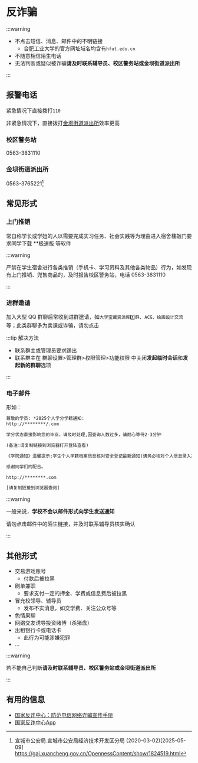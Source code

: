 # 反诈骗

:::warning

- 不点击短信、消息、邮件中的不明链接
  - 合肥工业大学的官方网址域名均含有`hfut.edu.cn`
- 不随意相信陌生电话
- 无法判断或疑似被诈骗**请及时联系辅导员、校区警务站或金坝街道派出所**

:::

## 报警电话

紧急情况下直接拨打`110`

非紧急情况下，直接拨打[金坝街道派出所](#金坝街道派出所)效率更高

### 校区警务站

0563-3831110

### 金坝街道派出所

0563-3765221[^1]

## 常见形式

### 上门推销

常自称学长或学姐的人以需要完成实习任务、社会实践等为理由进入宿舍楼敲门要求同学下载 **极速版 等软件

:::warning

严禁在学生宿舍进行各类推销（手机卡、学习资料及其他各类物品）行为，如发现有上门推销、兜售商品的，及时报告校区警务站，电话 0563-3831110

:::

### 进群邀请

加入大型 QQ 群聊后常收到进群邀请，如`大学宝藏资源库1️⃣群`、`ACG、绘画设计交流`等；此类群聊多为卖课或诈骗，请勿点击

:::tip 解决方法

- 联系群主或管理员要求踢出
- 联系群主在 群聊设置>管理群>权限管理>功能权限 中关闭**发起临时会话**和**发起新的群聊**选项

:::

### 电子邮件

形如：

```txt
尊敬的学员: *2025个人学分学籍通知:
http://********/.com

学分状态直接影响您的毕业，请及时处理,因查询人数过多，请耐心等待2-3分钟

(备注:请复制链接到浏览器打开登陆查看)
```

```txt
《学院通知》温馨提示:学生个人学籍档案信息核对安全登记最新通知(请务必核对个人信息录入系统，)

感谢同学们的配合。

http://********.com

[请复制链接到浏览器查阅]
```

:::warning

一般来说，**学校不会以邮件形式向学生发送通知**

请勿点击邮件中的陌生链接，并及时联系辅导员核实确认

:::

## 其他形式

- 交易游戏账号
  - 付款后被拉黑
- 刷单兼职
  - 要求支付一定的押金、学费或信息费后被拉黑
- 冒充校领导、辅导员
  - 发布不实消息，如交学费、关注公众号等
- 色情果聊
- 网络交友诱导投资赌博（杀猪盘）
- 出租银行卡或电话卡
  - 此行为可能涉嫌犯罪
- ...

:::warning

若不能自己判断**请及时联系辅导员、校区警务站或金坝街道派出所**

:::

## 有用的信息

- [国家反诈中心：防范电信网络诈骗宣传手册](https://www.mps.gov.cn/n2253534/n2253543/c9257095/content.html)
- [国家反诈中心App](https://sj.qq.com/appdetail/com.hicorenational.antifraud)

[^1]: 宣城市公安局.宣城市公安局经济技术开发区分局 (2020-03-02)\[2025-05-09]  
<https://gaj.xuancheng.gov.cn/OpennessContent/show/1824519.html>
